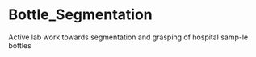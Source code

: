 # Bottle_Segmentation
Active lab work towards segmentation and grasping of hospital samp-le bottles
